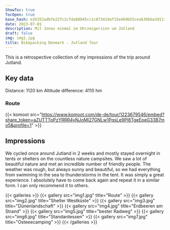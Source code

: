 ```yaml
---
ShowToc: true
TocOpen: true
base_hash: e26352adbfe22fc2cfda68845cc1c873419af15e469b55ceab30bba3d111a4f5
date: 2023-07-01
description: Mit Jonas einmal im Uhrzeigersinn um Jütland
draft: false
img: img1.jpg
title: Bikepacking Denmark - Jutland Tour
---
```


This is a retrospective collection of my impressions of the trip around Jutland.

## Key data
Distance: 1120 km
Altitude difference: 4110 hm

### Route
{{< komoot src="https://www.komoot.com/de-de/tour/1223679546/embed?share_token=aZUTTTpPzYRRR4yNJoMl27GNLw1PqsLe9Pl8TgeEpeG33B7mo5&profile=1" >}}

## Impressions
We cycled once around Jutland in 2 weeks and mostly stayed overnight in tents or shelters on the countless nature campsites. We saw a lot of beautiful nature and met an incredible number of friendly people. The weather was rough, but always sunny and beautiful, so we had everything from swimming in the sea to thunderstorms in the tent.
It was simply a great experience. I absolutely have to come back again and repeat it in a similar form. I can only recommend it to others.


{{< galleries >}}
{{< gallery src="img1.jpg" title="Route" >}}
{{< gallery src="img2.jpg" title="Shelter Westküste" >}}
{{< gallery src="img3.jpg" title="Dünenlandschaft" >}}
{{< gallery src="img4.jpg" title="Erdbeeren am Strand" >}}
{{< gallery src="img5.jpg" title="bester Radweg" >}}
{{< gallery src="img6.jpg" title="Standardessen" >}}
{{< gallery src="img7.jpg" title="Osteeecamping" >}}
{{< /galleries >}}